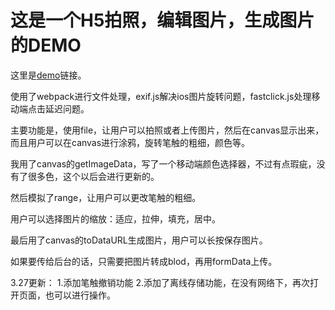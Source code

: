 # 这是一个H5拍照，编辑图片，生成图片的DEMO

这里是[demo](https://yiiouo.github.io/canvas-Image-processing/)链接。

使用了webpack进行文件处理，exif.js解决ios图片旋转问题，fastclick.js处理移动端点击延迟问题。

主要功能是，使用file，让用户可以拍照或者上传图片，然后在canvas显示出来，而且用户可以在canvas进行涂鸦，旋转笔触的粗细，颜色等。

我用了canvas的getImageData，写了一个移动端颜色选择器，不过有点瑕疵，没有了很多色，这个以后会进行更新的。

然后模拟了range，让用户可以更改笔触的粗细。

用户可以选择图片的缩放：适应，拉伸，填充，居中。

最后用了canvas的toDataURL生成图片，用户可以长按保存图片。

如果要传给后台的话，只需要把图片转成blod，再用formData上传。

3.27更新：
1.添加笔触撤销功能
2.添加了离线存储功能，在没有网络下，再次打开页面，也可以进行操作。
